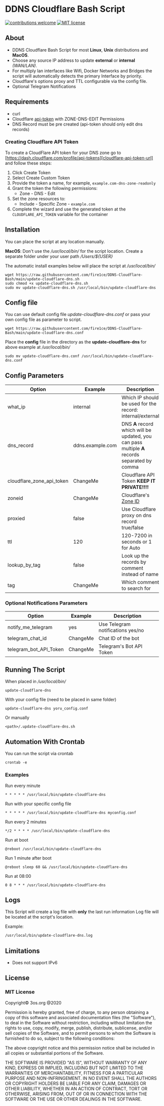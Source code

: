 # DDNS Cloudflare Bash Script

[![contributions welcome](https://img.shields.io/badge/contributions-welcome-brightgreen.svg?style=flat)](https://github.com/fire1ce/3os.org/tree/master/src)
[![MIT license](https://img.shields.io/badge/License-MIT-blue.svg)](https://mit-license.org/)

## About

- DDNS Cloudflare Bash Script for most **Linux**, **Unix** distributions and **MacOS**.
- Choose any source IP address to update **external** or **internal** _(WAN/LAN)_.
- For multiply lan interfaces like Wifi, Docker Networks and Bridges the script will automatically detects the primary Interface by priority.
- Cloudflare's options proxy and TTL configurable via the config file.
- Optional Telegram Notifications

## Requirements

- curl
- Cloudflare [api-token](https://dash.cloudflare.com/profile/api-tokens) with ZONE-DNS-EDIT Permissions
- DNS Record must be pre created (api-token should only edit dns records)

### Creating Cloudflare API Token

To create a CloudFlare API token for your DNS zone go to [https://dash.cloudflare.com/profile/api-tokens][cloudflare-api-token-url] and follow these steps:

1. Click Create Token
2. Select Create Custom Token
3. Provide the token a name, for example, `example.com-dns-zone-readonly`
4. Grant the token the following permissions:
   - Zone - DNS - Edit
5. Set the zone resources to:
   - Include - Specific Zone - `example.com`
6. Complete the wizard and use the generated token at the `CLOUDFLARE_API_TOKEN` variable for the container

## Installation

You can place the script at any location manually.

**MacOS**: Don't use the _/usr/local/bin/_ for the script location. Create a separate folder under your user path _/Users/${USER}_

The automatic install examples below will place the script at _/usr/local/bin/_

```shell
wget https://raw.githubusercontent.com/fire1ce/DDNS-Cloudflare-Bash/main/update-cloudflare-dns.sh
sudo chmod +x update-cloudflare-dns.sh
sudo mv update-cloudflare-dns.sh /usr/local/bin/update-cloudflare-dns
```

## Config file

You can use default config file _update-cloudflare-dns.conf_ or pass your own config file as parameter to script.

```shell
wget https://raw.githubusercontent.com/fire1ce/DDNS-Cloudflare-Bash/main/update-cloudflare-dns.conf
```

Place the **config** file in the directory as the **update-cloudflare-dns** for above example at _/usr/local/bin/_

```shell
sudo mv update-cloudflare-dns.conf /usr/local/bin/update-cloudflare-dns.conf
```

## Config Parameters

| **Option**                | **Example**      | **Description**                                                                                                           |
| ------------------------- | ---------------- | ------------------------------------------------------------------------------------------------------------------------- |
| what_ip                   | internal         | Which IP should be used for the record: internal/external                                                                 |
| dns_record                | ddns.example.com | DNS **A** record which will be updated, you can pass multiple **A** records separated by comma                            |
| cloudflare_zone_api_token | ChangeMe         | Cloudflare API Token **KEEP IT PRIVATE!!!!**                                                                              |
| zoneid                    | ChangeMe         | Cloudflare's [Zone ID](https://developers.cloudflare.com/fundamentals/get-started/basic-tasks/find-account-and-zone-ids/) |
| proxied                   | false            | Use Cloudflare proxy on dns record true/false                                                                             |
| ttl                       | 120              | 120-7200 in seconds or 1 for Auto                                                                                         |
| lookup_by_tag             | false            | Look up the records by comment instead of name                                                |
| tag                       | ChangeMe         | Which comment to search for            |

### Optional Notifications Parameters

| **Option**             | **Example** | **Description**                   |
| ---------------------- | ----------- | --------------------------------- |
| notify_me_telegram     | yes         | Use Telegram notifications yes/no |
| telegram_chat_id       | ChangeMe    | Chat ID of the bot                |
| telegram_bot_API_Token | ChangeMe    | Telegram's Bot API Token          |

## Running The Script

When placed in _/usr/local/bin/_

```shell
update-cloudflare-dns
```

With your config file (need to be placed in same folder)

```shell
update-cloudflare-dns yoru_config.conf
```

Or manually

```shell
<path>/.update-cloudflare-dns.sh
```

## Automation With Crontab

You can run the script via crontab

```shell
crontab -e
```

### Examples

Run every minute

```shell
* * * * * /usr/local/bin/update-cloudflare-dns
```

Run with your specific config file

```shell
* * * * * /usr/local/bin/update-cloudflare-dns myconfig.conf
```

Run every 2 minutes

```shell
*/2 * * * * /usr/local/bin/update-cloudflare-dns
```

Run at boot

```shell
@reboot /usr/local/bin/update-cloudflare-dns
```

Run 1 minute after boot

```shell
@reboot sleep 60 && /usr/local/bin/update-cloudflare-dns
```

Run at 08:00

```shell
0 8 * * * /usr/local/bin/update-cloudflare-dns
```

## Logs

This Script will create a log file with **only** the last run information
Log file will be located at the script's location.

Example:

```bash
/usr/local/bin/update-cloudflare-dns.log
```

## Limitations

- Does not support IPv6

## License

### MIT License

Copyright© 3os.org @2020

Permission is hereby granted, free of charge, to any person obtaining a copy
of this software and associated documentation files (the "Software"), to
deal in the Software without restriction, including without limitation the
rights to use, copy, modify, merge, publish, distribute, sublicense, and/or
sell copies of the Software, and to permit persons to whom the Software is
furnished to do so, subject to the following conditions:

The above copyright notice and this permission notice shall be included in
all copies or substantial portions of the Software.

THE SOFTWARE IS PROVIDED "AS IS", WITHOUT WARRANTY OF ANY KIND, EXPRESS OR
IMPLIED, INCLUDING BUT NOT LIMITED TO THE WARRANTIES OF MERCHANTABILITY,
FITNESS FOR A PARTICULAR PURPOSE AND NON-INFRINGEMENT. IN NO EVENT SHALL THE
AUTHORS OR COPYRIGHT HOLDERS BE LIABLE FOR ANY CLAIM, DAMAGES OR OTHER
LIABILITY, WHETHER IN AN ACTION OF CONTRACT, TORT OR OTHERWISE, ARISING
FROM, OUT OF OR IN CONNECTION WITH THE SOFTWARE OR THE USE OR OTHER DEALINGS
IN THE SOFTWARE.

<!-- urls -->
<!-- appendices -->

[cloudflare-api-token-url]: https://dash.cloudflare.com/profile/api-tokens 'Cloudflare API Token'

<!-- end appendices -->
